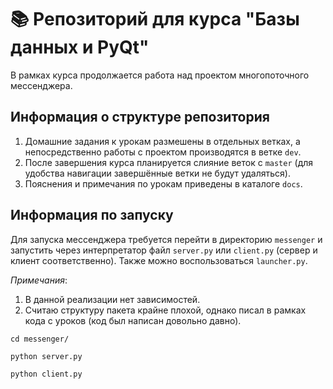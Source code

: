 # 📚 Репозиторий для курса "Базы данных и PyQt"

В рамках курса продолжается работа над проектом многопоточного мессенджера.

## Информация о структуре репозитория

1. Домашние задания к урокам размешены в отдельных ветках, а непосредственно работы с
   проектом производятся в ветке `dev`.
2. После завершения курса планируется слияние веток с `master` (для удобства
   навигации завершённые ветки не будут удаляться).
3. Пояснения и примечания по урокам приведены в каталоге `docs`.

## Информация по запуску

Для запуска мессенджера требуется перейти в директорию `messenger` и
запустить через интерпретатор файл `server.py` или `client.py` (сервер и клиент
соответственно). Также можно воспользоваться `launcher.py`.

_Примечания_:

1. В данной реализации нет зависимостей.
2. Считаю структуру пакета крайне плохой, однако писал в рамках кода с
   уроков (код был написан довольно давно).

```shell
cd messenger/
```

```shell
python server.py
```

```shell
python client.py
```
